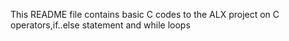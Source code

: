 This README file contains basic C codes to the ALX project on C operators,if..else statement and while loops
